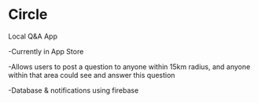 # Circle
Local Q&amp;A App

-Currently in App Store

-Allows users to post a question to anyone within 15km radius, and anyone within that area could see and answer this question

-Database & notifications using firebase
